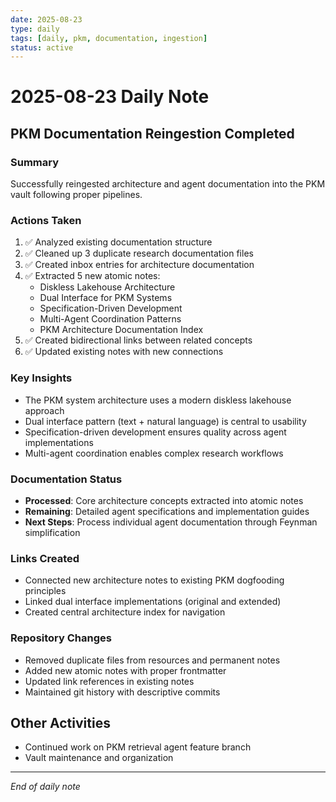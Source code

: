 ```yaml
---
date: 2025-08-23
type: daily
tags: [daily, pkm, documentation, ingestion]
status: active
---
```


# 2025-08-23 Daily Note

## PKM Documentation Reingestion Completed

### Summary
Successfully reingested architecture and agent documentation into the PKM vault following proper pipelines.

### Actions Taken
1. ✅ Analyzed existing documentation structure
2. ✅ Cleaned up 3 duplicate research documentation files
3. ✅ Created inbox entries for architecture documentation
4. ✅ Extracted 5 new atomic notes:
   - Diskless Lakehouse Architecture
   - Dual Interface for PKM Systems
   - Specification-Driven Development
   - Multi-Agent Coordination Patterns
   - PKM Architecture Documentation Index
5. ✅ Created bidirectional links between related concepts
6. ✅ Updated existing notes with new connections

### Key Insights
- The PKM system architecture uses a modern diskless lakehouse approach
- Dual interface pattern (text + natural language) is central to usability
- Specification-driven development ensures quality across agent implementations
- Multi-agent coordination enables complex research workflows

### Documentation Status
- **Processed**: Core architecture concepts extracted into atomic notes
- **Remaining**: Detailed agent specifications and implementation guides
- **Next Steps**: Process individual agent documentation through Feynman simplification

### Links Created
- Connected new architecture notes to existing PKM dogfooding principles
- Linked dual interface implementations (original and extended)
- Created central architecture index for navigation

### Repository Changes
- Removed duplicate files from resources and permanent notes
- Added new atomic notes with proper frontmatter
- Updated link references in existing notes
- Maintained git history with descriptive commits

## Other Activities
- Continued work on PKM retrieval agent feature branch
- Vault maintenance and organization

---
*End of daily note*